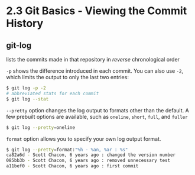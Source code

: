 # 2.3 Git Basics - Viewing the Commit History

## git-log
lists the commits made in that repository in *reverse* chronological order

```-p``` shows the difference introduced in each commit. You can also use ```-2```, which limits the output to only the last two entries:
```bash
$ git log -p -2
# abbreviated stats for each commit
$ git log --stat
```
```--pretty``` option changes the log output to formats other than the default. A few prebuilt options are available, such as ```oneline```, ```short```, ```full```, and ```fuller```
```bash
$ git log --pretty=oneline
```
```format``` option allows you to specify your own log output format.
```bash
$ git log --pretty=format:"%h - %an, %ar : %s"
ca82a6d - Scott Chacon, 6 years ago : changed the version number
085bb3b - Scott Chacon, 6 years ago : removed unnecessary test
a11bef0 - Scott Chacon, 6 years ago : first commit
```
